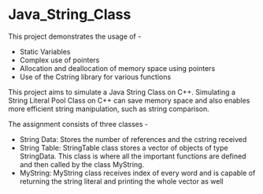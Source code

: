 # Java_String_Class

This project demonstrates the usage of -

- Static Variables
- Complex use of pointers
- Allocation and deallocation of memory space using pointers
- Use of the Cstring library for various functions

This project aims to simulate a Java String Class on C++. Simulating a String Literal Pool Class on C++ can save memory space and also enables more efficient string manipulation, such as string comparison. 

The assignment consists of three classes -

- String Data: Stores the number of references and the cstring received
- String Table: StringTable class stores a vector of objects of type StringData. This class is where all the important functions are defined and then called by the class MyString.
- MyString: MyString class receives index of every word and is capable of returning the string literal and printing the whole vector as well 



